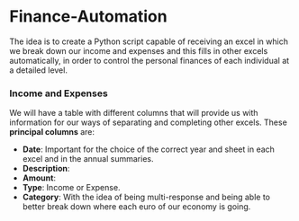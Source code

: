# Finance-Automation
The idea is to create a Python script capable of receiving an excel in which we break down our income and expenses and this fills in other excels automatically, in order to control the personal finances of each individual at a detailed level.

### Income and Expenses
We will have a table with different columns that will provide us with information for our ways of separating and completing other excels.
These **principal columns** are:
- **Date**: Important for the choice of the correct year and sheet in each excel and in the annual summaries.
- **Description**:  
- **Amount**: 
- **Type**: Income or Expense.
- **Category**: With the idea of being multi-response and being able to better break down where each euro of our economy is going.